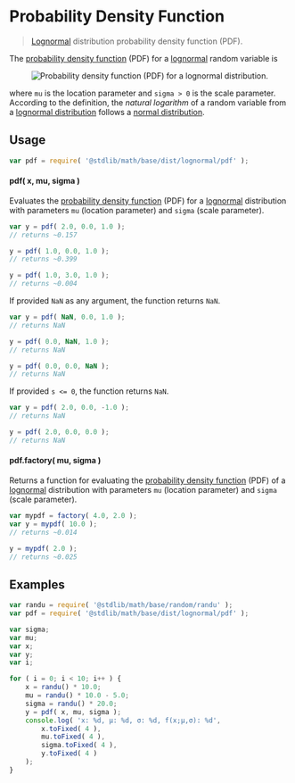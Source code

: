 Probability Density Function
===

> [Lognormal][lognormal] distribution probability density function (PDF).

<section class="intro">

The [probability density function][pdf] (PDF) for a [lognormal][lognormal] random variable is

<!-- <equation class="equation" label="eq:pdf" align="center" raw="f(x;\mu,\sigma) = \frac{1}{x\sqrt{2\pi\sigma^2}} e^{-\frac{\left(\ln x-\mu\right)^2}{2\sigma^2}}" alt="Probability density function (PDF) for a lognormal distribution."> -->

<div class="equation" align="center" data-raw-text="f(x;\mu,\sigma) = \frac{1}{x\sqrt{2\pi\sigma^2}} e^{-\frac{\left(\ln x-\mu\right)^2}{2\sigma^2}}" data-equation="eq:pdf">
    <img src="" alt="Probability density function (PDF) for a lognormal distribution.">
    <br>
</div>

<!-- </equation> -->

where `mu` is the location parameter and `sigma > 0` is the scale parameter. According to the definition, the *natural logarithm* of a random variable from a
[lognormal distribution][lognormal] follows a [normal distribution][normal].

</section>

<!-- /.intro -->

<section class="usage">

## Usage
``` javascript
var pdf = require( '@stdlib/math/base/dist/lognormal/pdf' );
```

#### pdf( x, mu, sigma )

Evaluates the [probability density function][pdf] (PDF) for a [lognormal][lognormal] distribution with parameters `mu` (location parameter) and `sigma` (scale parameter).

``` javascript
var y = pdf( 2.0, 0.0, 1.0 );
// returns ~0.157

y = pdf( 1.0, 0.0, 1.0 );
// returns ~0.399

y = pdf( 1.0, 3.0, 1.0 );
// returns ~0.004
```

If provided `NaN` as any argument, the function returns `NaN`.

``` javascript
var y = pdf( NaN, 0.0, 1.0 );
// returns NaN

y = pdf( 0.0, NaN, 1.0 );
// returns NaN

y = pdf( 0.0, 0.0, NaN );
// returns NaN
```

If provided `s <= 0`, the function returns `NaN`.

``` javascript
var y = pdf( 2.0, 0.0, -1.0 );
// returns NaN

y = pdf( 2.0, 0.0, 0.0 );
// returns NaN
```

#### pdf.factory( mu, sigma )

Returns a function for evaluating the [probability density function][pdf] (PDF) of a [lognormal][lognormal] distribution with parameters `mu` (location parameter) and `sigma` (scale parameter).

``` javascript
var mypdf = factory( 4.0, 2.0 );
var y = mypdf( 10.0 );
// returns ~0.014

y = mypdf( 2.0 );
// returns ~0.025
```

</section>

<!-- /.usage -->

<section class="examples">

## Examples

``` javascript
var randu = require( '@stdlib/math/base/random/randu' );
var pdf = require( '@stdlib/math/base/dist/lognormal/pdf' );

var sigma;
var mu;
var x;
var y;
var i;

for ( i = 0; i < 10; i++ ) {
    x = randu() * 10.0;
    mu = randu() * 10.0 - 5.0;
    sigma = randu() * 20.0;
    y = pdf( x, mu, sigma );
    console.log( 'x: %d, µ: %d, σ: %d, f(x;µ,σ): %d',
        x.toFixed( 4 ),
        mu.toFixed( 4 ),
        sigma.toFixed( 4 ),
        y.toFixed( 4 )
    );
}
```

</section>

<!-- /.examples -->


<section class="links">

[lognormal]: https://en.wikipedia.org/wiki/Lognormal_distribution
[normal]: https://en.wikipedia.org/wiki/Normal_distribution
[pdf]: https://en.wikipedia.org/wiki/Probability_density_function

</section>

<!-- /.links -->
